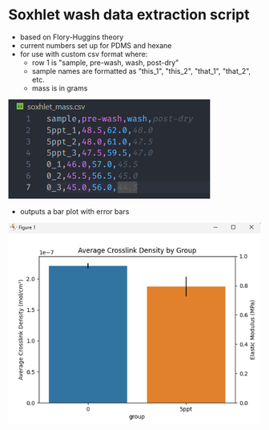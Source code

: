 # Soxhlet wash data extraction script
 - based on Flory-Huggins theory
 - current numbers set up for PDMS and hexane
 - for use with custom csv format where:
    - row 1 is "sample, pre-wash, wash, post-dry"
    - sample names are formatted as "this_1", "this_2", "that_1", "that_2", etc.
    - mass is in grams


 ![example csv](images/example_csv.png "Example CSV Format")


 - outputs a bar plot with error bars
 
 ![example output](images/example_output.png "Example Output")